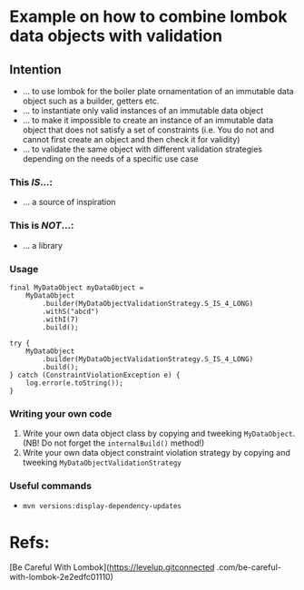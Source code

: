 # Example on how to combine lombok data objects with validation
## Intention
- ... to use lombok for the boiler plate ornamentation of an immutable data object such as a builder, getters etc.
- ... to instantiate only valid instances of an immutable data object
- ... to make it impossible to create an instance of an immutable data object that does not satisfy a set of constraints (i.e. You do not and cannot first create an object and then check it for validity)
- ... to validate the same object with different validation strategies depending on the needs of a specific use case
### This _IS_...:
  - ... a source of inspiration
### This is _NOT_...:
- ... a library
### Usage
```
final MyDataObject myDataObject =
    MyDataObject
        .builder(MyDataObjectValidationStrategy.S_IS_4_LONG)
        .withS("abcd")
        .withI(7)
        .build();
```
```
try {
    MyDataObject
        .builder(MyDataObjectValidationStrategy.S_IS_4_LONG)
        .build();
} catch (ConstraintViolationException e) {
    log.error(e.toString());
}
```

### Writing your own code
1. Write your own data object class by copying and tweeking ```MyDataObject```. (NB! Do not forget the ```internalBuild()``` method!)
0. Write your own data object constraint violation strategy by copying and tweeking ```MyDataObjectValidationStrategy```
### Useful commands
- ```mvn versions:display-dependency-updates``` 
# Refs:
[Be Careful With Lombok](https://levelup.gitconnected .com/be-careful-with-lombok-2e2edfc01110)